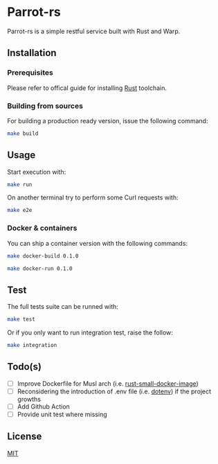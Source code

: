 # Parrot-rs

Parrot-rs is a simple restful service built with Rust and Warp.

## Installation

### Prerequisites
Please refer to offical guide for installing [Rust](https://www.rust-lang.org/tools/install) toolchain.

### Building from sources
For building a production ready version, issue the following command:

```bash
make build
```

## Usage
Start execution with:

```bash
make run
```

On another terminal try to perform some Curl requests with:

```bash
make e2e
```

### Docker & containers
You can ship a container version with the following commands:


```bash
make docker-build 0.1.0
```

```bash
make docker-run 0.1.0
```

## Test
The full tests suite can be runned with:

```bash
make test
```

Or if you only want to run integration test, raise the follow:

```bash
make integration
```

## Todo(s)

- [ ] Improve Dockerfile for Musl arch (i.e. [rust-small-docker-image](https://kerkour.com/blog/rust-small-docker-image/))
- [ ] Reconsidering the introduction of .env file (i.e. [dotenv](https://crates.io/crates/dotenv)) if the project growths
- [ ] Add Github Action
- [ ] Provide unit test where missing

## License
[MIT](https://choosealicense.com/licenses/mit/)
